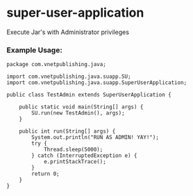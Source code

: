 # super-user-application
Execute Jar's with Administrator privileges

### Example Usage:

```
package com.vnetpublishing.java;

import com.vnetpublishing.java.suapp.SU;
import com.vnetpublishing.java.suapp.SuperUserApplication;

public class TestAdmin extends SuperUserApplication {
	
	public static void main(String[] args) {
		SU.run(new TestAdmin(), args);
	}
	
	public int run(String[] args) {
		System.out.println("RUN AS ADMIN! YAY!");
		try {
			Thread.sleep(5000);
		} catch (InterruptedException e) {
			e.printStackTrace();
		}
		return 0;
	}
}


```
